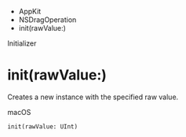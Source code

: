 

- AppKit
- NSDragOperation
-  init(rawValue:) 

Initializer

# init(rawValue:)

Creates a new instance with the specified raw value.

macOS

``` source
init(rawValue: UInt)
```

